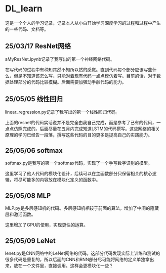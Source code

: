 # DL_learn
这是一个个人的学习记录，记录本人从小白开始学习深度学习的过程和过程中产生的一些代码、文档等。
## 25/03/17 ResNet网络
aMyResNet.ipynb记录了我写出的第一个神经网络代码。

在写代码的过程中有种知其然不知所以然的感觉。直到代码每个部分应该写些什么，但是不知道该怎么写，只能对着现有代码一点点模仿着写。目前的话，对于数据处理部分的代码比较模糊。后面需要加强动手敲代码的能力。

## 25/05/05 线性回归
linear_regression.py记录了我写出的第一个线性回归代码。

上面的resnet的代码实话说并不是完全由我自己完成，而是参考了已有的代码，一点点仿照完成的。后面尽量在五月内完成知道LSTM的代码撰写。这些网络的相关原理的学习已经告一段落，撰写这些代码的目的更多是提高自己的实践能力。

## 25/05/06 softmax
softmax.py是我写的第一个softmax代码，实现了一个手写数字识别的模型。

这里学习了他人代码的模块化设计，后续可以在主函数部分只保留相关的核心逻辑，将尽可能多的内容放在模块化定义的函数中。

## 25/05/08 MLP
MLP.py是多层感知机的代码。多层感知机相较于前面的算法，增加了中间的隐藏层和激活函数。

这里增加了GPU的使用，实现更快的运算。

## 25/05/09 LeNet
lenet.py是CNN网络中的LeNet网络的代码。这部分代码发现实际上训练和测试的很多代码是重复的，所以后面的CNN和RNN部分尽可能将网络的定义单独拿出来，放在一个文件里，直接调用。这样会更模块化一些？

